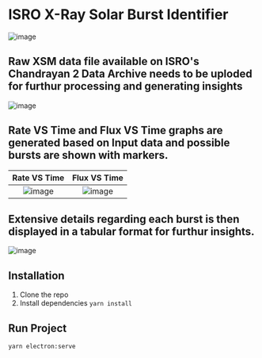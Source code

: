 # ISRO X-Ray Solar Burst Identifier

![image](https://user-images.githubusercontent.com/61295782/187029032-65195504-10bc-4f80-9593-5f6520648241.png)

## Raw XSM data file available on ISRO's Chandrayan 2 Data Archive needs to be uploded for furthur processing and generating insights

![image](https://user-images.githubusercontent.com/61295782/187029172-d69124fc-f4c0-4350-bdb3-10cd84d51ffe.png)

## Rate VS Time and Flux VS Time graphs are generated based on Input data and possible bursts are shown with markers.
Rate VS Time               |  Flux VS Time 
:-------------------------:|:-------------------------:
![image](https://user-images.githubusercontent.com/61295782/187029048-5d5a6ada-65ff-437c-8d31-61adc47ebca9.png)|![image](https://user-images.githubusercontent.com/61295782/187029054-4bc60910-8233-4118-9dae-de66be5be5d1.png)

## Extensive details regarding each burst is then displayed in a tabular format for furthur insights.

![image](https://user-images.githubusercontent.com/61295782/187029061-b51161d4-a3b5-47c4-ac48-03f281b77668.png)


## Installation
 1. Clone the repo
 2. Install dependencies
 `yarn install`

## Run Project

`yarn electron:serve`
